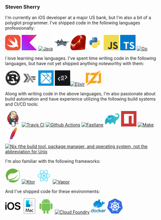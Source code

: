 ### Steven Sherry

<!--
**Steven0351/Steven0351** is a ✨ _special_ ✨ repository because its `README.md` (this file) appears on your GitHub profile.

Here are some ideas to get you started:

- 🔭 I’m currently working on ...
- 🌱 I’m currently learning ...
- 👯 I’m looking to collaborate on ...
- 🤔 I’m looking for help with ...
- 💬 Ask me about ...
- 📫 How to reach me: ...
- 😄 Pronouns: ...
- ⚡ Fun fact: ...
-->

I'm currently an iOS developer at a major US bank, but I'm also a bit of a polyglot programmer. I've shipped code in the following languages professionally:

<a href="https://swift.org"><img src="https://raw.githubusercontent.com/github/explore/80688e429a7d4ef2fca1e82350fe8e3517d3494d/topics/swift/swift.png" alt="Swift" width="50"/></a> <a href="https://kotlinlang.org/"><img src="https://raw.githubusercontent.com/github/explore/80688e429a7d4ef2fca1e82350fe8e3517d3494d/topics/kotlin/kotlin.png" alt="Kotlin" width="50"/></a> <a href="https://www.java.com/en/"><img src="https://sdtimes.com/wp-content/uploads/2018/03/jW4dnFtA_400x400.jpg" alt="Java" width="50"/></a> <a href="https://groovy-lang.org/"><img src="https://raw.githubusercontent.com/github/explore/b15b6cf1726418913aafbf337a749dded180279d/topics/groovy/groovy.png" alt="Groovy" width="50"/></a> <a href="https://www.ruby-lang.org/en/"><img src="https://raw.githubusercontent.com/github/explore/80688e429a7d4ef2fca1e82350fe8e3517d3494d/topics/ruby/ruby.png" alt="Ruby" width="50"/></a> <a href="https://www.python.org/"><img src="https://raw.githubusercontent.com/github/explore/80688e429a7d4ef2fca1e82350fe8e3517d3494d/topics/python/python.png" alt="Python" width="50"/></a> <a href="https://developer.mozilla.org/en-US/docs/Web/JavaScript"><img src="https://raw.githubusercontent.com/github/explore/80688e429a7d4ef2fca1e82350fe8e3517d3494d/topics/javascript/javascript.png" alt="Javascript" width="50"/></a> <a href="https://www.typescriptlang.org/"><img src="https://raw.githubusercontent.com/github/explore/80688e429a7d4ef2fca1e82350fe8e3517d3494d/topics/typescript/typescript.png" alt="Typescript" width="50"/></a> <a href="https://golang.org/"><img src="https://blog.golang.org/go-brand/Go-Logo/PNG/Go-Logo_LightBlue.png" alt="Go" width="50"/></a>

I love learning new languages. I've spent time writing code in the following languages, but have not yet shipped anything noteworthy with them:

<a href="https://www.rust-lang.org/"><img src="https://raw.githubusercontent.com/github/explore/80688e429a7d4ef2fca1e82350fe8e3517d3494d/topics/rust/rust.png" alt="Rust" width="50"/></a> <a href="https://www.haskell.org/"><img src="https://raw.githubusercontent.com/github/explore/80688e429a7d4ef2fca1e82350fe8e3517d3494d/topics/haskell/haskell.png" alt="Haskell" width="50"/></a> <a href="https://elm-lang.org/"><img src="https://raw.githubusercontent.com/github/explore/bc74dc5f9d530003dcd057b7b73c12fbcc4484ed/topics/elm/elm.png" alt="Elm" width="50"/></a> <a href="https://www.purescript.org/"><img src="https://raw.githubusercontent.com/github/explore/549f36e938c7a2323fee1a465e812c7a69128979/topics/purescript/purescript.png" alt="Purescript" width="50"/></a><a href="https://elixir-lang.org"><img src="https://avatars0.githubusercontent.com/u/1481354?s=400&v=4" alt="Elixir" width="50"/></a> <a href="https://ziglang.org"><img src="https://raw.githubusercontent.com/github/explore/b28ef5e65d2d582ab36c30e3e2068721e71625e4/topics/zig/zig.png" alt="Zig" width="50"/></a>

Along with writing code in the above languages, I'm also passionate about build automation and have experience utilizing the following build systems and CI/CD tools:

<a href="https://www.jenkins.io/"><img src="https://raw.githubusercontent.com/github/explore/4546263bd5739353083c33dada43f8f31e7d1fd6/topics/jenkins/jenkins.png" alt="Jenkins" width="50"/></a> <a href="https://travis-ci.org/"><img src="https://travis-ci.org/images/logos/TravisCI-Mascot-1.png" alt="Travis CI" width="50"/></a> <a href="https://github.com/features/actions"><img src="https://avatars0.githubusercontent.com/u/44036562?s=200&v=4" alt="Github Actions" width="50"/></a> <a href="https://fastlane.tools/"><img src="https://avatars2.githubusercontent.com/u/11098337?s=200&v=4" alt="Fastlane" width="50"/></a> <a href="https://gradle.org/"><img src="https://raw.githubusercontent.com/github/explore/59009b1589a883459c0ae19044e3e7e3ec0c4e0a/topics/gradle/gradle.png" alt="Gradle" width="50"/></a> <a href="https://www.npmjs.com/"><img src="https://raw.githubusercontent.com/github/explore/80688e429a7d4ef2fca1e82350fe8e3517d3494d/topics/npm/npm.png" alt="NPM" width="50"/></a> <a href="https://www.gnu.org/software/make/"><img src="https://upload.wikimedia.org/wikipedia/en/2/22/Heckert_GNU_white.svg" alt="Make" width="50"/></a> <a href="https://maven.apache.org/"><img src="https://raw.githubusercontent.com/github/explore/59009b1589a883459c0ae19044e3e7e3ec0c4e0a/topics/maven/maven.png" alt="Maven" width="50"/></a><a href="https://nixos.org"><img src="https://avatars.githubusercontent.com/u/487568?s=200&v=4" alt="Nix (the build tool, package manager, and operating system, not the abbreviation for Unix" width="50"/></a>

I'm also familiar with the following frameworks:

<a href="https://spring.io/projects/spring-boot"><img src="https://raw.githubusercontent.com/github/explore/59009b1589a883459c0ae19044e3e7e3ec0c4e0a/topics/spring-boot/spring-boot.png" alt="Sprint Boot" width="50"/></a> <a href="https://ktor.io/"><img src="https://avatars0.githubusercontent.com/u/28214161?s=200&v=4" alt="Ktor" width="50"/></a> <a href="https://reactjs.org/"><img src="https://raw.githubusercontent.com/github/explore/59009b1589a883459c0ae19044e3e7e3ec0c4e0a/topics/react/react.png" alt="React" width="50"/></a> <a href="https://vapor.codes/"><img src="https://avatars1.githubusercontent.com/u/17364220?s=200&v=4" alt="Vapor" width="50"/></a>

And I've shipped code for these environments:

<a href="https://en.wikipedia.org/wiki/IOS"><img src="https://raw.githubusercontent.com/github/explore/59009b1589a883459c0ae19044e3e7e3ec0c4e0a/topics/ios/ios.png" alt="iOS" width="50"/></a> <a href="https://en.wikipedia.org/wiki/MacOS"><img src="https://raw.githubusercontent.com/github/explore/59009b1589a883459c0ae19044e3e7e3ec0c4e0a/topics/macos/macos.png" alt="macOS" width="50"/></a> <a href="https://www.android.com/"><img src="https://raw.githubusercontent.com/github/explore/59009b1589a883459c0ae19044e3e7e3ec0c4e0a/topics/android/android.png" alt="Android" width="50"/></a> <a href="https://www.cloudfoundry.org/"><img src="https://avatars1.githubusercontent.com/u/621746?s=200&v=4" alt="Cloud Foundry" width="50"/></a> <a href="https://www.docker.com/"><img src="https://raw.githubusercontent.com/github/explore/59009b1589a883459c0ae19044e3e7e3ec0c4e0a/topics/docker/docker.png" alt="Docker" width="50"/></a> <a href="https://kubernetes.io/"><img src="https://raw.githubusercontent.com/github/explore/59009b1589a883459c0ae19044e3e7e3ec0c4e0a/topics/kubernetes/kubernetes.png" alt="Kubernetes" width="50"/></a>
